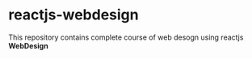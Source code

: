 # reactjs-webdesign
This repository contains complete course of web desogn using reactjs
**WebDesign**
